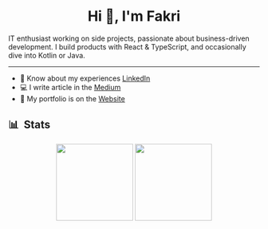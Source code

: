 <!-- Name Section -->
<h1 align="center">Hi 👋, I'm Fakri </h1>
IT enthusiast working on side projects, passionate about business-driven development. I build products with React & TypeScript, and occasionally dive into Kotlin or Java.

---

- 🧳 Know about my experiences [LinkedIn](https://www.linkedin.com/in/syubban/)
- 💻 I write article in the [Medium](https://medium.com/@fakrii)
- 📡 My portfolio is on the [Website](https://mattrmost.com/)

## 📊 &nbsp;Stats

<div align="center">
  <a href="https://github.com/HellBus1?tab=repositories&q=&type=&language=&sort=stargazers"><img height="154" src="https://github-readme-stats.vercel.app/api?username=HellBus1&show_icons=true&theme=react&count_private=true&hide=contribs" /></a>
  <img height="154" src="https://github-readme-stats.vercel.app/api/top-langs/?username=HellBus1&layout=compact&theme=react&hide=c#&langs_count=4" />
</div>
